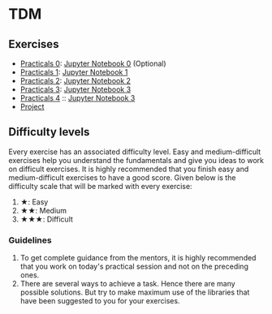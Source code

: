 # TDM 

## Exercises
* [Practicals 0](./practical0/practical0.md):  [Jupyter Notebook 0](./practical0/practical0.ipynb) (Optional)
* [Practicals 1](./practical1/practical1.md):  [Jupyter Notebook 1](./practical1/practical1.ipynb)
* [Practicals 2](./practical2/practical2.md):  [Jupyter Notebook 2](./practical2/practical2.ipynb)
* [Practicals 3](./practical3/practical3.md):  [Jupyter Notebook 3](./practical3/practical3.ipynb)
* [Practicals 4](./practical4/practical4.md) ::  [Jupyter Notebook 3](./practical4/practical4.ipynb)
* [Project](./Project/project.md)

## Difficulty levels 

Every exercise has an associated difficulty level. Easy and
medium-difficult exercises help you understand the fundamentals and give
you ideas to work on difficult exercises. It is highly recommended that
you finish easy and medium-difficult exercises to have a good score.
Given below is the difficulty scale that will be marked with every
exercise:

1.  ★: Easy
2.  ★★: Medium
3.  ★★★: Difficult

### Guidelines

1.  To get complete guidance from the mentors, it is highly recommended
    that you work on today\'s practical session and not on the preceding
    ones.
2.  There are several ways to achieve a task. Hence there are many
    possible solutions. But try to make maximum use of the libraries
    that have been suggested to you for your exercises.
